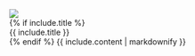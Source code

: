 <div class="info-banner">
    <img src="https://img.thingsboard.io/doc-info-icon.svg"/>
    <div>
      {% if include.title %}
      <div class="info-title">{{ include.title }}</div>
      {% endif %}
      {{ include.content | markdownify }}
    </div>
</div>
